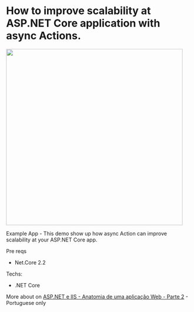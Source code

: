 # How to improve scalability at ASP.NET Core application with async Actions.
<img src="https://www.brunobrito.net.br/content/images/2019/05/capa-redes-sociais-2.jpg" width="480" />

Example App - This demo show up how async Action can improve scalability at your ASP.NET Core app.

Pre reqs

* Net.Core 2.2

Techs:

* .NET Core


More about on [ASP.NET e IIS - Anatomia de uma aplicação Web - Parte 2](https://www.brunobrito.net.br/asp-net-e-iis-anatomia-de-uma-aplicacao-web-parte-ii/) - Portuguese only
